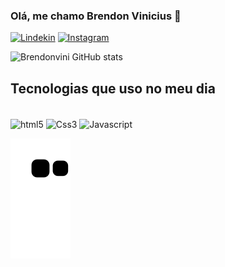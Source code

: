 ### Olá, me chamo Brendon Vinicius 👋

[![Lindekin](https://img.shields.io/badge/LinkedIn-0077B5?style=for-the-badge&logo=linkedin&logoColor=white)](https://www.linkedin.com/in/brendon-vinicius-11923623a/)
[![Instagram](https://img.shields.io/badge/Instagram-E4405F?style=for-the-badge&logo=instagram&logoColor=white)](https://www.instagram.com/brendon_vini/)

![Brendonvini GitHub stats](https://github-readme-stats.vercel.app/api?username=brendonvini&show_icons=true&theme=dracula)

## Tecnologias que uso no meu dia 

<div style="display: inline_block"><br/> 
    <img align= "center" alt="html5" src="https://img.shields.io/badge/HTML5-E34F26?style=for-the-badge&logo=html5&logoColor=white">
    <img align= "center" alt="Css3" src="https://img.shields.io/badge/CSS3-1572B6?style=for-the-badge&logo=css3&logoColor=white">
    <img align= "center" alt="Javascript" src="https://img.shields.io/badge/JavaScript-F7DF1E?style=for-the-badge&logo=javascript&logoColor=black">
    </br>
</div>

![Snake animation](https://github.com/brendonvini/brendonvini/blob/output/github-contribution-grid-snake.svg)
